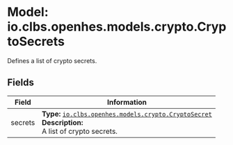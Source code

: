 # Model: io.clbs.openhes.models.crypto.CryptoSecrets

Defines a list of crypto secrets.

## Fields

| Field | Information |
| --- | --- |
| secrets | <b>Type:</b> [`io.clbs.openhes.models.crypto.CryptoSecret`](model-io-clbs-openhes-models-crypto-cryptosecret.md)<br><b>Description:</b><br>A list of crypto secrets. |

